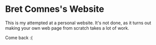Bret Comnes's Website
==================

This is my attempted at a personal website.  It's not done, as it turns out making your own web page from scratch takes a lot of work.

Come back :(
